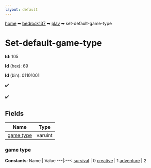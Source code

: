 ```yaml
---
layout: default
---
```


[home](/) ➡ [bedrock137](/protocol/bedrock137) ➡ [play](/protocol/bedrock137/play) ➡ set-default-game-type

# Set-default-game-type

**Id**: 105

**Id** (hex): 69

**Id** (bin): 01101001

✔️

✔️

## Fields

Name | Type
---|---
[game type](#game-type) | varuint

### game type

**Constants**:
Name | Value
---|:---:
[survival](game-type_survival) | 0
[creative](game-type_creative) | 1
[adventure](game-type_adventure) | 2

